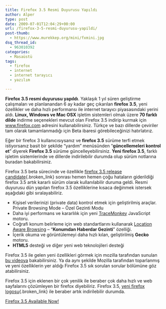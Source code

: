 ```yaml
---
title: Firefox 3.5 Resmi Duyurusu Yapıldı
author: Alper
type: post
date: 2009-07-01T12:04:29+00:00
url: /firefox-3-5-resmi-duyurusu-yapildi/
post-thumb:
  - https://www.murekkep.org/mini/fxmini.jpg
dsq_thread_id:
  - 963010392
categories:
  - Masaüstü
tags:
  - firefox
  - internet
  - internet tarayıcı
  - yazılım

---
```

**Firefox 3.5 resmi duyurusu yapıldı**. Yaklaşık 1 yıl süren geliştirme çalışmaları ve planlanandan 6 ay kadar geç çıkarılan **firefox 3.5**, yeni özellikler ve daha hızlı performansı ile internet tarayıcı piyasasındaki yerini aldı. **Linux, Windows ve Mac OSX** işletim sistemleri olmak üzere **70 farklı dilde** indirme seçenekleri mevcut olan Firefox 3.5 indirip kurmak için <a href="https://www.firefox.com/" target="_blank">www.firefox.com</a> adresini kullanabilirsiniz. Türkçe ve bazı dillerde çeviriler tam olarak tamamlanmadığı için Beta ibaresi görebileceğinizi hatırlatırız.

Eğer bir firefox 3 kullanıcısıysanız ve **firefox 3.5** sürüme terfi etmek istiyorsanız basit bir şekilde &#8220;yardım&#8221; menüsünden &#8220;**güncellemeleri kontrol et**&#8221; diyerek **Firefox 3.5** sürüme güncelleyebilirsiniz. **Yeni firefox 3.5**, farklı işletim sistemlerinde ve dillerde indirilebilir durumda olup sürüm notlarına buradan bakabilirsiniz.

Firefox 3.5 beta sürecinde ve özellikle [firefox 3.5 release candidate][1]{.broken_link} sonrası hemen hemen çoğu hataların giderildiği firefox 3.5 artık kararlı sürüm olarak kullanılabilir duruma geldi. Resmi duyurusu dün yapılan firefox 3.5 özelliklerine kısaca değinmek istersek aşağıdaki gibi sıralayabiliriz.

  * Kişisel verilerinizi (private data) kontrol etmek için geliştirilmiş araçlar. Private Browsing Mode – Özel Gezinti Modu
  * Daha iyi performans ve kararlılık için yeni <a href="https://wiki.mozilla.org/JavaScript:TraceMonkey" target="_blank">TraceMonkey</a> JavaScript motoru.
  * Coğrafi konum belirleme için web standartlarını kullanarak [Location Aware Browsing][2] – “**Konumdan Haberdar Gezinti**” özelliği.
  * İçerik okuma ve görüntülemeyi daha hızlı kılan, geliştirilmiş **Gecko** motoru.
  * **HTML5** desteği ve diğer yeni web teknolojileri desteği

Firefox 3.5 ile gelen yeni özellikleri görmek için mozilla tarafından sunulan <a href="https://www.mozilla.com/en-US/firefox/video/firefox-3.5.html" target="_blank">bu videoya</a> bakabilirsiniz. Ya da aynı şekilde Mozilla tarafından toparlanmış ve yeni özelliklerin yer aldığı Firefox 3.5 sık sorulan sorular bölümüne göz atabilirsiniz. 

Firefox 3.5 için eklenen bir çok yenilik ile beraber çok daha hızlı ve web sayfalarını çözümleyen bir firefox diyebiliriz. Firefox 3.5, [yeni firefox logosu][3]{.broken_link} ile beraber artık indirilebilir durumda. 

<a href="https://blog.mozilla.com/blog/2009/06/30/firefox-35-available-now/" target="_blank">Firefox 3.5 Available Now!</a>

 [1]: https://www.murekkep.org/firefox-3-5-release-candidate-rc-3454
 [2]: https://www.mozilla.com/firefox/geolocation
 [3]: https://www.murekkep.org/yeni-firefox-3-5-logo-icon-favicon-psd-3441